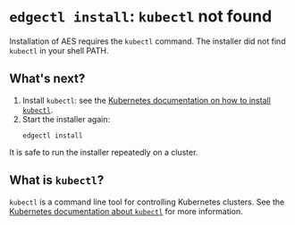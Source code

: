 # `edgectl install`: `kubectl` not found

Installation of AES requires the `kubectl` command. The installer did not find `kubectl` in your shell PATH.

## What's next?

1. Install `kubectl`: see the [Kubernetes documentation on how to install `kubectl`](https://kubernetes.io/docs/tasks/tools/install-kubectl/).
2. Start the installer again:
   ```shell
   edgectl install
   ```

It is safe to run the installer repeatedly on a cluster.

## What is `kubectl`?

`kubectl` is a command line tool for controlling Kubernetes clusters. See the [Kubernetes documentation about `kubectl`](https://kubernetes.io/docs/reference/kubectl/overview/) for more information.
